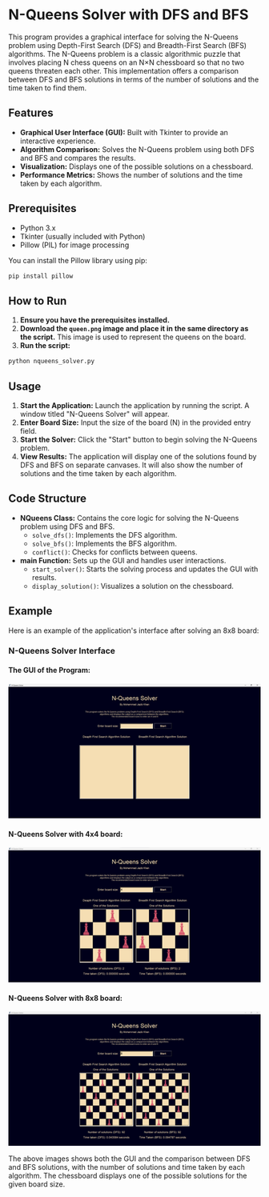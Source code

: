 # N-Queens Solver with DFS and BFS

This program provides a graphical interface for solving the N-Queens problem using Depth-First Search (DFS) and Breadth-First Search (BFS) algorithms. The N-Queens problem is a classic algorithmic puzzle that involves placing N chess queens on an N×N chessboard so that no two queens threaten each other. This implementation offers a comparison between DFS and BFS solutions in terms of the number of solutions and the time taken to find them.

## Features

- **Graphical User Interface (GUI):** Built with Tkinter to provide an interactive experience.
- **Algorithm Comparison:** Solves the N-Queens problem using both DFS and BFS and compares the results.
- **Visualization:** Displays one of the possible solutions on a chessboard.
- **Performance Metrics:** Shows the number of solutions and the time taken by each algorithm.

## Prerequisites

- Python 3.x
- Tkinter (usually included with Python)
- Pillow (PIL) for image processing

You can install the Pillow library using pip:

```sh
pip install pillow
```

## How to Run

1. **Ensure you have the prerequisites installed.**
2. **Download the `queen.png` image and place it in the same directory as the script.** This image is used to represent the queens on the board.
3. **Run the script:**

```sh
python nqueens_solver.py
```

## Usage

1. **Start the Application:** Launch the application by running the script. A window titled "N-Queens Solver" will appear.
2. **Enter Board Size:** Input the size of the board (N) in the provided entry field.
3. **Start the Solver:** Click the "Start" button to begin solving the N-Queens problem.
4. **View Results:** The application will display one of the solutions found by DFS and BFS on separate canvases. It will also show the number of solutions and the time taken by each algorithm.

## Code Structure

- **NQueens Class:** Contains the core logic for solving the N-Queens problem using DFS and BFS.
  - `solve_dfs()`: Implements the DFS algorithm.
  - `solve_bfs()`: Implements the BFS algorithm.
  - `conflict()`: Checks for conflicts between queens.
- **main Function:** Sets up the GUI and handles user interactions.
  - `start_solver()`: Starts the solving process and updates the GUI with results.
  - `display_solution()`: Visualizes a solution on the chessboard.

## Example

Here is an example of the application's interface after solving an 8x8 board:

### N-Queens Solver Interface

#### The GUI of the Program:

![Empty Board](./images/empty_board.png)

#### N-Queens Solver with 4x4 board:

![N-Queens Solver](./images/4x4_board.png)

#### N-Queens Solver with 8x8 board:

![N-Queens Solver](./images/8x8_board.png)

The above images shows both the GUI and the comparison between DFS and BFS solutions, with the number of solutions and time taken by each algorithm. The chessboard displays one of the possible solutions for the given board size.
